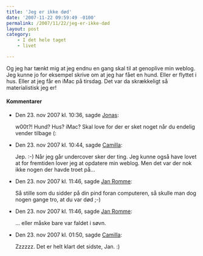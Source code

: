```yaml
---
title: 'Jeg er ikke død'
date: '2007-11-22 09:59:49 -0100'
permalink: /2007/11/22/jeg-er-ikke-død
layout: post
category:
    - I det hele taget
    - livet

---
```

Og jeg har tænkt mig at jeg endnu en gang skal til at genoplive min weblog. Jeg kunne jo for eksempel skrive om at jeg har fået en hund. Eller er flyttet i hus. Eller at jeg får en iMac på tirsdag. Det var da skrækkeligt så materialistisk jeg er!
<div class="vintage-comments">
<h4>Kommentarer </h4>
<ul class="vintage-comments-list"><li>
<p class="comment-meta">Den <time datetime="2007-11-23T10:36:54+01:00">23. nov 2007 kl.  10:36</time>, sagde <a href="http://blog.verture.net/">Jonas</a>:</p>
<p>w00t?! Hund? Hus? iMac? Skal love for der er sket noget når du endelig vender tilbage (:</p>
</li>
<li>
<p class="comment-meta">Den <time datetime="2007-11-23T10:44:33+01:00">23. nov 2007 kl.  10:44</time>, sagde <a href="http://">Camilla</a>:</p>
<p>Jep. :-) Når jeg går undercover sker der ting. Jeg kunne også have lovet at for fremtiden lover jeg at opdatere min weblog. Men det var der nok ikke nogen der havde troet på...</p>
</li>
<li>
<p class="comment-meta">Den <time datetime="2007-11-23T11:46:21+01:00">23. nov 2007 kl.  11:46</time>, sagde <a href="http://rommenet.dk">Jan Romme</a>:</p>
<p>Så stille som du sidder på din pind foran computeren, så skulle man dog nogen gange tro, at du var død ;-)</p>
</li>
<li>
<p class="comment-meta">Den <time datetime="2007-11-23T11:46:43+01:00">23. nov 2007 kl.  11:46</time>, sagde <a href="http://rommenet.dk">Jan Romme</a>:</p>
<p>... eller måske bare var faldet i søvn.</p>
</li>
<li>
<p class="comment-meta">Den <time datetime="2007-11-23T13:50:13+01:00">23. nov 2007 kl.  01:50</time>, sagde <a href="http://">Camilla</a>:</p>
<p>Zzzzzz. Det er helt klart det sidste, Jan. :)</p>
</li>
</ul>
</div>
